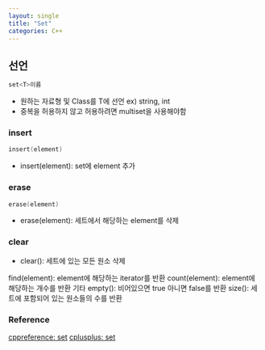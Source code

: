 ```yaml
---
layout: single
title: "Set"
categories: C++
---
```

## 선언
```cpp
set<T>이름
```
- 원하는 자료형 및 Class를 T에 선언 ex) string, int
- 중복을 허용하지 않고 허용하려면 multiset을 사용해야함

### insert
```cpp
insert(element)
```
- insert(element): set에 element 추가

### erase
```cpp
erase(element)
```
- erase(element): 세트에서 해당하는 element를 삭제

### clear
- clear(): 세트에 있는 모든 원소 삭제

find(element): element에 해당하는 iterator를 반환
count(element): element에 해당하는 개수를 반환
기타
empty(): 비어있으면 true 아니면 false를 반환
size(): 세트에 포함되어 있는 원소들의 수를 반환

### Reference
[cppreference: set](https://en.cppreference.com/w/cpp/container/set)
[cplusplus: set](https://cplusplus.com/reference/set/set/)
